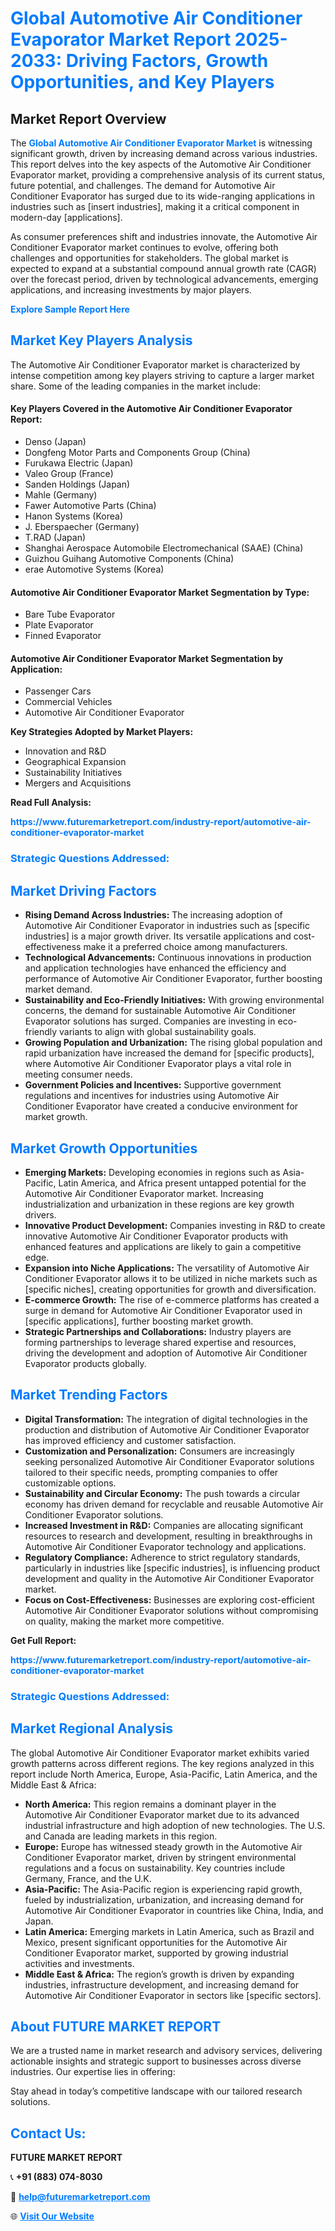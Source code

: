 <h1 style="color: #007BFF;">Global Automotive Air Conditioner Evaporator Market Report 2025-2033: Driving Factors, Growth Opportunities, and Key Players</h1>

<section id="overview">
<h2>Market Report Overview</h2>
<p>The <a href="https://www.futuremarketreport.com/industry-report/automotive-air-conditioner-evaporator-market" style="color: #007BFF; text-decoration: none;"><strong>Global Automotive Air Conditioner Evaporator Market</strong></a> is witnessing significant growth, driven by increasing demand across various industries. This report delves into the key aspects of the Automotive Air Conditioner Evaporator market, providing a comprehensive analysis of its current status, future potential, and challenges. The demand for Automotive Air Conditioner Evaporator has surged due to its wide-ranging applications in industries such as [insert industries], making it a critical component in modern-day [applications].</p>
<p>As consumer preferences shift and industries innovate, the Automotive Air Conditioner Evaporator market continues to evolve, offering both challenges and opportunities for stakeholders. The global market is expected to expand at a substantial compound annual growth rate (CAGR) over the forecast period, driven by technological advancements, emerging applications, and increasing investments by major players.</p>
</section>

<section id="overview">
<p><a href="https://www.futuremarketreport.com/request-sample/reportId=126014" style="color: #007BFF; text-decoration: none;"><strong>Explore Sample Report Here</strong></a></p>
</section>

<section id="key-players">
<h2 style="color: #007BFF;">Market Key Players Analysis</h2>
<p>The Automotive Air Conditioner Evaporator market is characterized by intense competition among key players striving to capture a larger market share. Some of the leading companies in the market include:</p>
<h4>Key Players Covered in the Automotive Air Conditioner Evaporator Report:</h4>
<ul><li>Denso (Japan)</li><li>Dongfeng Motor Parts and Components Group (China)</li><li>Furukawa Electric (Japan)</li><li>Valeo Group (France)</li><li>Sanden Holdings (Japan)</li><li>Mahle (Germany)</li><li>Fawer Automotive Parts (China)</li><li>Hanon Systems (Korea)</li><li>J. Eberspaecher (Germany)</li><li>T.RAD (Japan)</li><li>Shanghai Aerospace Automobile Electromechanical (SAAE) (China)</li><li>Guizhou Guihang Automotive Components (China)</li><li>erae Automotive Systems (Korea)</li></ul>
<h4>Automotive Air Conditioner Evaporator Market Segmentation by Type:</h4>
<ul><li>Bare Tube Evaporator</li><li>Plate Evaporator</li><li>Finned Evaporator</li></ul>

<h4>Automotive Air Conditioner Evaporator Market Segmentation by Application:</h4>
<ul><li>Passenger Cars</li><li>Commercial Vehicles</li><li>Automotive Air Conditioner Evaporator</li></ul>
<p><strong>Key Strategies Adopted by Market Players:</strong></p>
<ul>
<li>Innovation and R&D</li>
<li>Geographical Expansion</li>
<li>Sustainability Initiatives</li>
<li>Mergers and Acquisitions</li>
</ul>
</section>

<section>
<p><strong>Read Full Analysis: </strong></p><a href="https://www.futuremarketreport.com/industry-report/automotive-air-conditioner-evaporator-market" style="color: #007BFF; text-decoration: none;"><strong>https://www.futuremarketreport.com/industry-report/automotive-air-conditioner-evaporator-market</strong></a>
<h3 style="color: #007BFF;">Strategic Questions Addressed:</h3>
</section>

<section id="driving-factors">
<h2 style="color: #007BFF;">Market Driving Factors</h2>
<ul>
<li><strong>Rising Demand Across Industries:</strong> The increasing adoption of Automotive Air Conditioner Evaporator in industries such as [specific industries] is a major growth driver. Its versatile applications and cost-effectiveness make it a preferred choice among manufacturers.</li>
<li><strong>Technological Advancements:</strong> Continuous innovations in production and application technologies have enhanced the efficiency and performance of Automotive Air Conditioner Evaporator, further boosting market demand.</li>
<li><strong>Sustainability and Eco-Friendly Initiatives:</strong> With growing environmental concerns, the demand for sustainable Automotive Air Conditioner Evaporator solutions has surged. Companies are investing in eco-friendly variants to align with global sustainability goals.</li>
<li><strong>Growing Population and Urbanization:</strong> The rising global population and rapid urbanization have increased the demand for [specific products], where Automotive Air Conditioner Evaporator plays a vital role in meeting consumer needs.</li>
<li><strong>Government Policies and Incentives:</strong> Supportive government regulations and incentives for industries using Automotive Air Conditioner Evaporator have created a conducive environment for market growth.</li>
</ul>
</section>

<section id="growth-opportunities">
<h2 style="color: #007BFF;">Market Growth Opportunities</h2>
<ul>
<li><strong>Emerging Markets:</strong> Developing economies in regions such as Asia-Pacific, Latin America, and Africa present untapped potential for the Automotive Air Conditioner Evaporator market. Increasing industrialization and urbanization in these regions are key growth drivers.</li>
<li><strong>Innovative Product Development:</strong> Companies investing in R&D to create innovative Automotive Air Conditioner Evaporator products with enhanced features and applications are likely to gain a competitive edge.</li>
<li><strong>Expansion into Niche Applications:</strong> The versatility of Automotive Air Conditioner Evaporator allows it to be utilized in niche markets such as [specific niches], creating opportunities for growth and diversification.</li>
<li><strong>E-commerce Growth:</strong> The rise of e-commerce platforms has created a surge in demand for Automotive Air Conditioner Evaporator used in [specific applications], further boosting market growth.</li>
<li><strong>Strategic Partnerships and Collaborations:</strong> Industry players are forming partnerships to leverage shared expertise and resources, driving the development and adoption of Automotive Air Conditioner Evaporator products globally.</li>
</ul>
</section>

<section id="trending-factors">
<h2 style="color: #007BFF;">Market Trending Factors</h2>
<ul>
<li><strong>Digital Transformation:</strong> The integration of digital technologies in the production and distribution of Automotive Air Conditioner Evaporator has improved efficiency and customer satisfaction.</li>
<li><strong>Customization and Personalization:</strong> Consumers are increasingly seeking personalized Automotive Air Conditioner Evaporator solutions tailored to their specific needs, prompting companies to offer customizable options.</li>
<li><strong>Sustainability and Circular Economy:</strong> The push towards a circular economy has driven demand for recyclable and reusable Automotive Air Conditioner Evaporator solutions.</li>
<li><strong>Increased Investment in R&D:</strong> Companies are allocating significant resources to research and development, resulting in breakthroughs in Automotive Air Conditioner Evaporator technology and applications.</li>
<li><strong>Regulatory Compliance:</strong> Adherence to strict regulatory standards, particularly in industries like [specific industries], is influencing product development and quality in the Automotive Air Conditioner Evaporator market.</li>
<li><strong>Focus on Cost-Effectiveness:</strong> Businesses are exploring cost-efficient Automotive Air Conditioner Evaporator solutions without compromising on quality, making the market more competitive.</li>
</ul>
</section>

<section>
<p><strong>Get Full Report: </strong></p><a href="https://www.futuremarketreport.com/industry-report/automotive-air-conditioner-evaporator-market" style="color: #007BFF; text-decoration: none;"><strong>https://www.futuremarketreport.com/industry-report/automotive-air-conditioner-evaporator-market</strong></a>
<h3 style="color: #007BFF;">Strategic Questions Addressed:</h3>
</section>


<section id="regional-analysis">
<h2 style="color: #007BFF;">Market Regional Analysis</h2>
<p>The global Automotive Air Conditioner Evaporator market exhibits varied growth patterns across different regions. The key regions analyzed in this report include North America, Europe, Asia-Pacific, Latin America, and the Middle East & Africa:</p>
<ul>
<li><strong>North America:</strong> This region remains a dominant player in the Automotive Air Conditioner Evaporator market due to its advanced industrial infrastructure and high adoption of new technologies. The U.S. and Canada are leading markets in this region.</li>
<li><strong>Europe:</strong> Europe has witnessed steady growth in the Automotive Air Conditioner Evaporator market, driven by stringent environmental regulations and a focus on sustainability. Key countries include Germany, France, and the U.K.</li>
<li><strong>Asia-Pacific:</strong> The Asia-Pacific region is experiencing rapid growth, fueled by industrialization, urbanization, and increasing demand for Automotive Air Conditioner Evaporator in countries like China, India, and Japan.</li>
<li><strong>Latin America:</strong> Emerging markets in Latin America, such as Brazil and Mexico, present significant opportunities for the Automotive Air Conditioner Evaporator market, supported by growing industrial activities and investments.</li>
<li><strong>Middle East & Africa:</strong> The region’s growth is driven by expanding industries, infrastructure development, and increasing demand for Automotive Air Conditioner Evaporator in sectors like [specific sectors].</li>
</ul>
</section>

<footer>
<h2 style="color: #007BFF;">About FUTURE MARKET REPORT</h2>
<p>We are a trusted name in market research and advisory services, delivering actionable insights and strategic support to businesses across diverse industries. Our expertise lies in offering:</p>

<p>Stay ahead in today’s competitive landscape with our tailored research solutions.</p>

<h2 style="color: #007BFF;">Contact Us:</h2>
<p><strong>FUTURE MARKET REPORT</strong></p>
<p>📞 <strong>+91 (883) 074-8030</strong></p>
<p>📧 <strong><a href="mailto:help@futuremarketreport.com" style="color: #007BFF;">help@futuremarketreport.com</a></strong></p>
<p>🌐 <strong><a href="https://www.futuremarketreport.com/" style="color: #007BFF;">Visit Our Website</a></strong></p>
</footer>